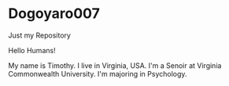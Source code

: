# Dogoyaro007
Just my Repository

Hello Humans!

My name is Timothy. I live in Virginia, USA. I'm a Senoir at Virginia Commonwealth University. I'm majoring in Psychology.

